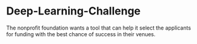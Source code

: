 # Deep-Learning-Challenge
The nonprofit foundation wants a tool that can help it select the applicants for funding with the best chance of success in their venues. 

